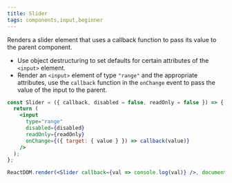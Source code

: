```yaml
---
title: Slider
tags: components,input,beginner
---
```


Renders a slider element that uses a callback function to pass its value to the parent component.

- Use object destructuring to set defaults for certain attributes of the `<input>` element.
- Render an `<input>` element of type `"range"` and the appropriate attributes, use the `callback` function in the `onChange` event to pass the value of the input to the parent.

```jsx
const Slider = ({ callback, disabled = false, readOnly = false }) => {
  return (
    <input
      type="range"
      disabled={disabled}
      readOnly={readOnly}
      onChange={({ target: { value } }) => callback(value)}
    />
  );
};
```

```jsx
ReactDOM.render(<Slider callback={val => console.log(val)} />, document.getElementById('root'));
```
